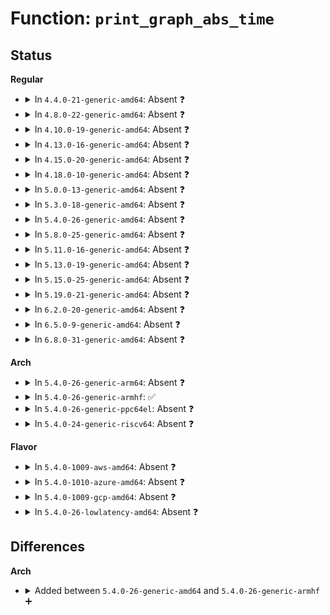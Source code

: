 # Function: <code>print_graph_abs_time</code>

## Status
<b>Regular</b>
<ul>
<li>
<details>
<summary>In <code>4.4.0-21-generic-amd64</code>: Absent ❓</summary>

```json
{
  "name": "print_graph_abs_time",
  "collision_type": "Unique Static",
  "inline_type": "Full",
  "funcs": [
    {
      "addr": 18446744071580261567,
      "name": "print_graph_abs_time",
      "external": false,
      "loc": "kernel/trace/trace_functions_graph.c:640",
      "file": "kernel/trace/trace_functions_graph.c",
      "inline": "not declared, inlined",
      "caller_inline": [
        "kernel/trace/trace_functions_graph.c:print_graph_irq",
        "kernel/trace/trace_functions_graph.c:print_graph_prologue"
      ],
      "caller_func": []
    }
  ],
  "symbols": []
}
```
</details>
</li>
<li>
<details>
<summary>In <code>4.8.0-22-generic-amd64</code>: Absent ❓</summary>

```json
{
  "name": "print_graph_abs_time",
  "collision_type": "Unique Static",
  "inline_type": "Full",
  "funcs": [
    {
      "addr": 18446744071580305230,
      "name": "print_graph_abs_time",
      "external": false,
      "loc": "kernel/trace/trace_functions_graph.c:640",
      "file": "kernel/trace/trace_functions_graph.c",
      "inline": "not declared, inlined",
      "caller_inline": [
        "kernel/trace/trace_functions_graph.c:print_graph_prologue",
        "kernel/trace/trace_functions_graph.c:print_graph_irq"
      ],
      "caller_func": []
    }
  ],
  "symbols": []
}
```
</details>
</li>
<li>
<details>
<summary>In <code>4.10.0-19-generic-amd64</code>: Absent ❓</summary>

```json
{
  "name": "print_graph_abs_time",
  "collision_type": "Unique Static",
  "inline_type": "Full",
  "funcs": [
    {
      "addr": 18446744071580351150,
      "name": "print_graph_abs_time",
      "external": false,
      "loc": "kernel/trace/trace_functions_graph.c:702",
      "file": "kernel/trace/trace_functions_graph.c",
      "inline": "not declared, inlined",
      "caller_inline": [
        "kernel/trace/trace_functions_graph.c:print_graph_prologue",
        "kernel/trace/trace_functions_graph.c:print_graph_irq"
      ],
      "caller_func": []
    }
  ],
  "symbols": []
}
```
</details>
</li>
<li>
<details>
<summary>In <code>4.13.0-16-generic-amd64</code>: Absent ❓</summary>

```json
{
  "name": "print_graph_abs_time",
  "collision_type": "Unique Static",
  "inline_type": "Full",
  "funcs": [
    {
      "addr": 18446744071580363945,
      "name": "print_graph_abs_time",
      "external": false,
      "loc": "kernel/trace/trace_functions_graph.c:702",
      "file": "kernel/trace/trace_functions_graph.c",
      "inline": "not declared, inlined",
      "caller_inline": [
        "kernel/trace/trace_functions_graph.c:print_graph_prologue",
        "kernel/trace/trace_functions_graph.c:print_graph_irq"
      ],
      "caller_func": []
    }
  ],
  "symbols": []
}
```
</details>
</li>
<li>
<details>
<summary>In <code>4.15.0-20-generic-amd64</code>: Absent ❓</summary>

```json
{
  "name": "print_graph_abs_time",
  "collision_type": "Unique Static",
  "inline_type": "Full",
  "funcs": [
    {
      "addr": 18446744071580417625,
      "name": "print_graph_abs_time",
      "external": false,
      "loc": "kernel/trace/trace_functions_graph.c:703",
      "file": "kernel/trace/trace_functions_graph.c",
      "inline": "not declared, inlined",
      "caller_inline": [
        "kernel/trace/trace_functions_graph.c:print_graph_prologue",
        "kernel/trace/trace_functions_graph.c:print_graph_irq"
      ],
      "caller_func": []
    }
  ],
  "symbols": []
}
```
</details>
</li>
<li>
<details>
<summary>In <code>4.18.0-10-generic-amd64</code>: Absent ❓</summary>

```json
{
  "name": "print_graph_abs_time",
  "collision_type": "Unique Static",
  "inline_type": "Full",
  "funcs": [
    {
      "addr": 18446744071580479358,
      "name": "print_graph_abs_time",
      "external": false,
      "loc": "kernel/trace/trace_functions_graph.c:703",
      "file": "kernel/trace/trace_functions_graph.c",
      "inline": "not declared, inlined",
      "caller_inline": [
        "kernel/trace/trace_functions_graph.c:print_graph_prologue",
        "kernel/trace/trace_functions_graph.c:print_graph_irq"
      ],
      "caller_func": []
    }
  ],
  "symbols": []
}
```
</details>
</li>
<li>
<details>
<summary>In <code>5.0.0-13-generic-amd64</code>: Absent ❓</summary>

```json
{
  "name": "print_graph_abs_time",
  "collision_type": "Unique Static",
  "inline_type": "Full",
  "funcs": [
    {
      "addr": 18446744071580534638,
      "name": "print_graph_abs_time",
      "external": false,
      "loc": "kernel/trace/trace_functions_graph.c:492",
      "file": "kernel/trace/trace_functions_graph.c",
      "inline": "not declared, inlined",
      "caller_inline": [
        "kernel/trace/trace_functions_graph.c:print_graph_prologue",
        "kernel/trace/trace_functions_graph.c:print_graph_irq"
      ],
      "caller_func": []
    }
  ],
  "symbols": []
}
```
</details>
</li>
<li>
<details>
<summary>In <code>5.3.0-18-generic-amd64</code>: Absent ❓</summary>

```json
{
  "name": "print_graph_abs_time",
  "collision_type": "Unique Static",
  "inline_type": "Full",
  "funcs": [
    {
      "addr": 18446744071580591175,
      "name": "print_graph_abs_time",
      "external": false,
      "loc": "kernel/trace/trace_functions_graph.c:490",
      "file": "kernel/trace/trace_functions_graph.c",
      "inline": "not declared, inlined",
      "caller_inline": [
        "kernel/trace/trace_functions_graph.c:print_graph_prologue",
        "kernel/trace/trace_functions_graph.c:print_graph_irq"
      ],
      "caller_func": []
    }
  ],
  "symbols": []
}
```
</details>
</li>
<li>
<details>
<summary>In <code>5.4.0-26-generic-amd64</code>: Absent ❓</summary>

```json
{
  "name": "print_graph_abs_time",
  "collision_type": "Unique Static",
  "inline_type": "Full",
  "funcs": [
    {
      "addr": 18446744071580638263,
      "name": "print_graph_abs_time",
      "external": false,
      "loc": "kernel/trace/trace_functions_graph.c:490",
      "file": "kernel/trace/trace_functions_graph.c",
      "inline": "not declared, inlined",
      "caller_inline": [
        "kernel/trace/trace_functions_graph.c:print_graph_prologue",
        "kernel/trace/trace_functions_graph.c:print_graph_irq"
      ],
      "caller_func": []
    }
  ],
  "symbols": []
}
```
</details>
</li>
<li>
<details>
<summary>In <code>5.8.0-25-generic-amd64</code>: Absent ❓</summary>

```json
{
  "name": "print_graph_abs_time",
  "collision_type": "Unique Static",
  "inline_type": "Full",
  "funcs": [
    {
      "addr": 18446744071580739927,
      "name": "print_graph_abs_time",
      "external": false,
      "loc": "kernel/trace/trace_functions_graph.c:490",
      "file": "kernel/trace/trace_functions_graph.c",
      "inline": "not declared, inlined",
      "caller_inline": [
        "kernel/trace/trace_functions_graph.c:print_graph_prologue",
        "kernel/trace/trace_functions_graph.c:print_graph_irq"
      ],
      "caller_func": []
    }
  ],
  "symbols": []
}
```
</details>
</li>
<li>
<details>
<summary>In <code>5.11.0-16-generic-amd64</code>: Absent ❓</summary>

```json
{
  "name": "print_graph_abs_time",
  "collision_type": "Unique Static",
  "inline_type": "Full",
  "funcs": [
    {
      "addr": 18446744071580728887,
      "name": "print_graph_abs_time",
      "external": false,
      "loc": "kernel/trace/trace_functions_graph.c:490",
      "file": "kernel/trace/trace_functions_graph.c",
      "inline": "not declared, inlined",
      "caller_inline": [
        "kernel/trace/trace_functions_graph.c:print_graph_prologue",
        "kernel/trace/trace_functions_graph.c:print_graph_irq"
      ],
      "caller_func": []
    }
  ],
  "symbols": []
}
```
</details>
</li>
<li>
<details>
<summary>In <code>5.13.0-19-generic-amd64</code>: Absent ❓</summary>

```json
{
  "name": "print_graph_abs_time",
  "collision_type": "Unique Static",
  "inline_type": "Full",
  "funcs": [
    {
      "addr": 18446744071580733803,
      "name": "print_graph_abs_time",
      "external": false,
      "loc": "kernel/trace/trace_functions_graph.c:488",
      "file": "kernel/trace/trace_functions_graph.c",
      "inline": "not declared, inlined",
      "caller_inline": [
        "kernel/trace/trace_functions_graph.c:print_graph_prologue",
        "kernel/trace/trace_functions_graph.c:print_graph_irq"
      ],
      "caller_func": []
    }
  ],
  "symbols": []
}
```
</details>
</li>
<li>
<details>
<summary>In <code>5.15.0-25-generic-amd64</code>: Absent ❓</summary>

```json
{
  "name": "print_graph_abs_time",
  "collision_type": "Unique Static",
  "inline_type": "Full",
  "funcs": [
    {
      "addr": 18446744071580915928,
      "name": "print_graph_abs_time",
      "external": false,
      "loc": "kernel/trace/trace_functions_graph.c:488",
      "file": "kernel/trace/trace_functions_graph.c",
      "inline": "not declared, inlined",
      "caller_inline": [
        "kernel/trace/trace_functions_graph.c:print_graph_prologue",
        "kernel/trace/trace_functions_graph.c:print_graph_irq"
      ],
      "caller_func": []
    }
  ],
  "symbols": []
}
```
</details>
</li>
<li>
<details>
<summary>In <code>5.19.0-21-generic-amd64</code>: Absent ❓</summary>

```json
{
  "name": "print_graph_abs_time",
  "collision_type": "Unique Static",
  "inline_type": "Full",
  "funcs": [
    {
      "addr": 18446744071581153474,
      "name": "print_graph_abs_time",
      "external": false,
      "loc": "kernel/trace/trace_functions_graph.c:488",
      "file": "kernel/trace/trace_functions_graph.c",
      "inline": "not declared, inlined",
      "caller_inline": [
        "kernel/trace/trace_functions_graph.c:print_graph_prologue",
        "kernel/trace/trace_functions_graph.c:print_graph_irq"
      ],
      "caller_func": []
    }
  ],
  "symbols": []
}
```
</details>
</li>
<li>
<details>
<summary>In <code>6.2.0-20-generic-amd64</code>: Absent ❓</summary>

```json
{
  "name": "print_graph_abs_time",
  "collision_type": "Unique Static",
  "inline_type": "Full",
  "funcs": [
    {
      "addr": 18446744071581466818,
      "name": "print_graph_abs_time",
      "external": false,
      "loc": "kernel/trace/trace_functions_graph.c:488",
      "file": "kernel/trace/trace_functions_graph.c",
      "inline": "not declared, inlined",
      "caller_inline": [
        "kernel/trace/trace_functions_graph.c:print_graph_prologue",
        "kernel/trace/trace_functions_graph.c:print_graph_irq"
      ],
      "caller_func": []
    }
  ],
  "symbols": []
}
```
</details>
</li>
<li>
<details>
<summary>In <code>6.5.0-9-generic-amd64</code>: Absent ❓</summary>

```json
{
  "name": "print_graph_abs_time",
  "collision_type": "Unique Static",
  "inline_type": "Full",
  "funcs": [
    {
      "addr": 18446744071581584482,
      "name": "print_graph_abs_time",
      "external": false,
      "loc": "kernel/trace/trace_functions_graph.c:494",
      "file": "kernel/trace/trace_functions_graph.c",
      "inline": "not declared, inlined",
      "caller_inline": [
        "kernel/trace/trace_functions_graph.c:print_graph_prologue",
        "kernel/trace/trace_functions_graph.c:print_graph_irq"
      ],
      "caller_func": []
    }
  ],
  "symbols": []
}
```
</details>
</li>
<li>
<details>
<summary>In <code>6.8.0-31-generic-amd64</code>: Absent ❓</summary>

```json
{
  "name": "print_graph_abs_time",
  "collision_type": "Unique Static",
  "inline_type": "Full",
  "funcs": [
    {
      "addr": 18446744071581696834,
      "name": "print_graph_abs_time",
      "external": false,
      "loc": "kernel/trace/trace_functions_graph.c:494",
      "file": "kernel/trace/trace_functions_graph.c",
      "inline": "not declared, inlined",
      "caller_inline": [
        "kernel/trace/trace_functions_graph.c:print_graph_prologue",
        "kernel/trace/trace_functions_graph.c:print_graph_irq"
      ],
      "caller_func": []
    }
  ],
  "symbols": []
}
```
</details>
</li>
</ul>
<b>Arch</b>
<ul>
<li>
<details>
<summary>In <code>5.4.0-26-generic-arm64</code>: Absent ❓</summary>

```json
{
  "name": "print_graph_abs_time",
  "collision_type": "Unique Static",
  "inline_type": "Full",
  "funcs": [
    {
      "addr": 18446603336491940684,
      "name": "print_graph_abs_time",
      "external": false,
      "loc": "kernel/trace/trace_functions_graph.c:490",
      "file": "kernel/trace/trace_functions_graph.c",
      "inline": "not declared, inlined",
      "caller_inline": [
        "kernel/trace/trace_functions_graph.c:print_graph_prologue",
        "kernel/trace/trace_functions_graph.c:print_graph_irq"
      ],
      "caller_func": []
    }
  ],
  "symbols": []
}
```
</details>
</li>
<li>
<details>
<summary>In <code>5.4.0-26-generic-armhf</code>: ✅</summary>

```c
void print_graph_abs_time(u64 t, struct trace_seq * s)
```

```json
{
  "name": "print_graph_abs_time",
  "collision_type": "Unique Static",
  "inline_type": "No",
  "funcs": [
    {
      "addr": 3225873236,
      "name": "print_graph_abs_time",
      "external": false,
      "loc": "kernel/trace/trace_functions_graph.c:490",
      "file": "kernel/trace/trace_functions_graph.c",
      "inline": "seen, unknown",
      "caller_inline": [],
      "caller_func": [
        "kernel/trace/trace_functions_graph.c:print_graph_prologue",
        "kernel/trace/trace_functions_graph.c:print_graph_irq"
      ]
    }
  ],
  "symbols": [
    {
      "addr": 3225873236,
      "name": "print_graph_abs_time",
      "section": ".text",
      "bind": "STB_LOCAL",
      "size": 140
    }
  ]
}
```
</details>
</li>
<li>
<details>
<summary>In <code>5.4.0-26-generic-ppc64el</code>: Absent ❓</summary>

```json
{
  "name": "print_graph_abs_time",
  "collision_type": "Unique Static",
  "inline_type": "Full",
  "funcs": [
    {
      "addr": 13835058055285042616,
      "name": "print_graph_abs_time",
      "external": false,
      "loc": "kernel/trace/trace_functions_graph.c:490",
      "file": "kernel/trace/trace_functions_graph.c",
      "inline": "not declared, inlined",
      "caller_inline": [
        "kernel/trace/trace_functions_graph.c:print_graph_prologue",
        "kernel/trace/trace_functions_graph.c:print_graph_irq"
      ],
      "caller_func": []
    }
  ],
  "symbols": []
}
```
</details>
</li>
<li>
<details>
<summary>In <code>5.4.0-24-generic-riscv64</code>: Absent ❓</summary>

```json
{
  "name": "print_graph_abs_time",
  "collision_type": "Unique Static",
  "inline_type": "Full",
  "funcs": [
    {
      "addr": 18446743936272216182,
      "name": "print_graph_abs_time",
      "external": false,
      "loc": "kernel/trace/trace_functions_graph.c:490",
      "file": "kernel/trace/trace_functions_graph.c",
      "inline": "not declared, inlined",
      "caller_inline": [
        "kernel/trace/trace_functions_graph.c:print_graph_prologue",
        "kernel/trace/trace_functions_graph.c:print_graph_irq"
      ],
      "caller_func": []
    }
  ],
  "symbols": []
}
```
</details>
</li>
</ul>
<b>Flavor</b>
<ul>
<li>
<details>
<summary>In <code>5.4.0-1009-aws-amd64</code>: Absent ❓</summary>

```json
{
  "name": "print_graph_abs_time",
  "collision_type": "Unique Static",
  "inline_type": "Full",
  "funcs": [
    {
      "addr": 18446744071580607063,
      "name": "print_graph_abs_time",
      "external": false,
      "loc": "kernel/trace/trace_functions_graph.c:490",
      "file": "kernel/trace/trace_functions_graph.c",
      "inline": "not declared, inlined",
      "caller_inline": [
        "kernel/trace/trace_functions_graph.c:print_graph_prologue",
        "kernel/trace/trace_functions_graph.c:print_graph_irq"
      ],
      "caller_func": []
    }
  ],
  "symbols": []
}
```
</details>
</li>
<li>
<details>
<summary>In <code>5.4.0-1010-azure-amd64</code>: Absent ❓</summary>

```json
{
  "name": "print_graph_abs_time",
  "collision_type": "Unique Static",
  "inline_type": "Full",
  "funcs": [
    {
      "addr": 18446744071580553383,
      "name": "print_graph_abs_time",
      "external": false,
      "loc": "kernel/trace/trace_functions_graph.c:490",
      "file": "kernel/trace/trace_functions_graph.c",
      "inline": "not declared, inlined",
      "caller_inline": [
        "kernel/trace/trace_functions_graph.c:print_graph_prologue",
        "kernel/trace/trace_functions_graph.c:print_graph_irq"
      ],
      "caller_func": []
    }
  ],
  "symbols": []
}
```
</details>
</li>
<li>
<details>
<summary>In <code>5.4.0-1009-gcp-amd64</code>: Absent ❓</summary>

```json
{
  "name": "print_graph_abs_time",
  "collision_type": "Unique Static",
  "inline_type": "Full",
  "funcs": [
    {
      "addr": 18446744071580598311,
      "name": "print_graph_abs_time",
      "external": false,
      "loc": "kernel/trace/trace_functions_graph.c:490",
      "file": "kernel/trace/trace_functions_graph.c",
      "inline": "not declared, inlined",
      "caller_inline": [
        "kernel/trace/trace_functions_graph.c:print_graph_prologue",
        "kernel/trace/trace_functions_graph.c:print_graph_irq"
      ],
      "caller_func": []
    }
  ],
  "symbols": []
}
```
</details>
</li>
<li>
<details>
<summary>In <code>5.4.0-26-lowlatency-amd64</code>: Absent ❓</summary>

```json
{
  "name": "print_graph_abs_time",
  "collision_type": "Unique Static",
  "inline_type": "Full",
  "funcs": [
    {
      "addr": 18446744071580655351,
      "name": "print_graph_abs_time",
      "external": false,
      "loc": "kernel/trace/trace_functions_graph.c:490",
      "file": "kernel/trace/trace_functions_graph.c",
      "inline": "not declared, inlined",
      "caller_inline": [
        "kernel/trace/trace_functions_graph.c:print_graph_prologue",
        "kernel/trace/trace_functions_graph.c:print_graph_irq"
      ],
      "caller_func": []
    }
  ],
  "symbols": []
}
```
</details>
</li>
</ul>

## Differences
<b>Arch</b>
<ul>
<li>
<details>
<summary>Added between <code>5.4.0-26-generic-amd64</code> and <code>5.4.0-26-generic-armhf</code> ➕</summary>

```c
void print_graph_abs_time(u64 t, struct trace_seq * s)
```
</details>
</li>
</ul>
